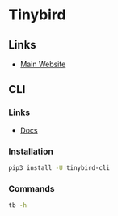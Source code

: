 # Tinybird

## Links

- [Main Website](https://tinybird.co)

<!--
https://github.com/unkeyed/unkey/tree/main/packages/tinybird
-->

## CLI

### Links

- [Docs](https://tinybird.co/docs/cli.html)

### Installation

```sh
pip3 install -U tinybird-cli
```

### Commands

```sh
tb -h
```
